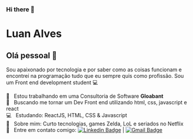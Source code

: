 ### Hi there 👋

<!--
**luandstv/luandstv** is a ✨ _special_ ✨ repository because its `README.md` (this file) appears on your GitHub profile.

Here are some ideas to get you started:

- 🔭 I’m currently working on ...
- 🌱 I’m currently learning ...
- 👯 I’m looking to collaborate on ...
- 🤔 I’m looking for help with ...
- 💬 Ask me about ...
- 📫 How to reach me: ...
- 😄 Pronouns: ...
- ⚡ Fun fact: ...
-->





# Luan Alves

## Olá pessoal 👋
Sou apaixonado por tecnologia e por saber como as coisas funcionam e encontrei na programação tudo que eu sempre quis como profissão.
Sou um Front end development student :computer:

 :rocket:  &nbsp; Estou trabalhando em uma Consultoria de Software **Gloabant**
 <br/> :purple_heart: &nbsp; Buscando me tornar um Dev Front end utilizando html, css, javascript e react 
 <br/> :computer: &nbsp; Estudando: ReactJS, HTML, CSS & Javascript
 <br/> 💬  &nbsp; Sobre mim: Curto tecnologias, games Zelda, LoL e seriados no Netflix
 <br/> :email: &nbsp; Entre em contato comigo: [![Linkedin Badge](https://img.shields.io/badge/-LuanAlves-blue?style=flat-square&logo=Linkedin&logoColor=white&link=https://www.linkedin.com/in/luanalves97/)](https://www.linkedin.com/in/luanalves97/) 
| 
[![Gmail Badge](https://img.shields.io/badge/-luanalves.dev@gmail.com-c14438?style=flat-square&logo=Gmail&logoColor=white&link=)](mailto:luanalves.dev@gmail.com)


